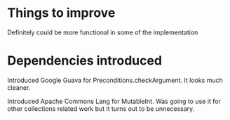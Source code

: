 Things to improve
=================

Definitely could be more functional in some of the implementation



Dependencies introduced
=======================

Introduced Google Guava for Preconditions.checkArgument.  It looks much cleaner.

Introduced Apache Commons Lang for MutableInt.  Was going to use it for other collections related work but it turns out to be unnecessary.